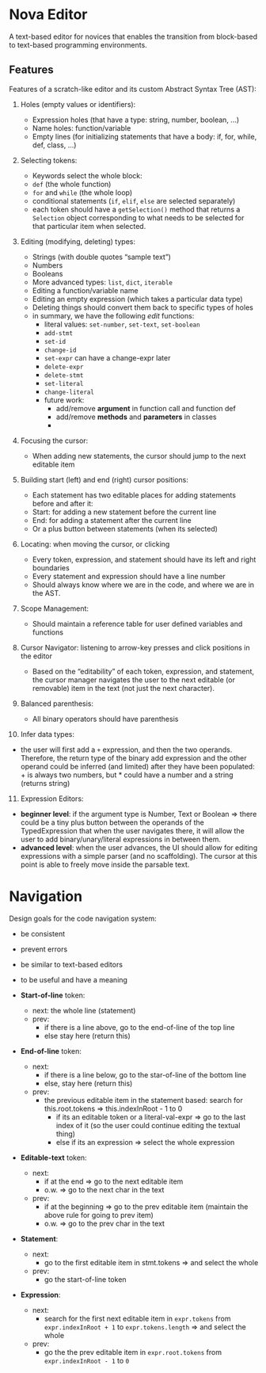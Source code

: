 # Nova Editor
A text-based editor for novices that enables the transition from block-based to text-based programming environments.

## Features
Features of a scratch-like editor and its custom Abstract Syntax Tree (AST):
1. Holes (empty values or identifiers):
   - Expression holes (that have a type: string, number, boolean, ...)
   - Name holes: function/variable 
   - Empty lines (for initializing statements that have a body: if, for, while, def, class, …)

2. Selecting tokens:
   - Keywords select the whole block:
   - `def` (the whole function)
   - `for` and `while` (the whole loop)
   - conditional statements (`if`, `elif`, `else` are selected separately)
   - each token should have a `getSelection()` method that returns a `Selection` object corresponding to what needs to be selected for that particular item when selected.

3. Editing (modifying, deleting) types:	
   - Strings (with double quotes “sample text”)
   - Numbers
   - Booleans
   - More advanced types: `list`, `dict`, `iterable`
   - Editing a function/variable name
   - Editing an empty expression (which takes a particular data type)
   - Deleting things should convert them back to specific types of holes
   - in summary, we have the following *edit* functions:
     - literal values: `set-number`, `set-text`, `set-boolean`
     - `add-stmt`
     - `set-id`
     - `change-id`
     - `set-expr` can have a change-expr later
     - `delete-expr`
     - `delete-stmt`
     - `set-literal`
     - `change-literal`
     - future work:
       - add/remove **argument** in function call and function def
       - add/remove **methods** and **parameters** in classes
       - 

4. Focusing the cursor:
   - When adding new statements, the cursor should jump to the next editable item

5. Building start (left) and end (right) cursor positions: 
   - Each statement has two editable places for adding statements before and after it: 
   - Start: for adding a new statement before the current line
   - End: for adding a statement after the current line
   - Or a plus button between statements (when its selected)

6. Locating: when moving the cursor, or clicking
   - Every token, expression, and statement should have its left and right boundaries
   - Every statement and expression should have a line number
   - Should always know where we are in the code, and where we are in the AST.

7. Scope Management: 
   - Should maintain a reference table for user defined variables and functions

8. Cursor Navigator: listening to arrow-key presses and click positions in the editor
   - Based on the “editability” of each token, expression, and statement, the cursor manager navigates the user to the next editable (or removable) item in the text (not just the next character).

9. Balanced parenthesis:
   - All binary operators should have parenthesis

10. Infer data types:
   - the user will first add a `+` expression, and then the two operands. Therefore, the return type of the binary add expression and the other operand could be inferred (and limited) after they have been populated: + is always two numbers, but * could have a number and a string (returns string)

11. Expression Editors:
   - **beginner level**: if the argument type is Number, Text or Boolean => there could be a tiny plus button between the operands of the TypedExpression that when the user navigates there, it will allow the user to add binary/unary/literal expressions in between them.
   - **advanced level**: when the user advances, the UI should allow for editing expressions with a simple parser (and no scaffolding). The cursor at this point is able to freely move inside the parsable text.


# Navigation
Design goals for the code navigation system:
- be consistent
- prevent errors
- be similar to text-based editors
- to be useful and have a meaning

- **Start-of-line** token:
  - next: the whole line (statement)
  - prev: 
    - if there is a line above, go to the end-of-line of the top line
    - else stay here (return this)

- **End-of-line** token:
  - next: 
    - if there is a line below, go to the star-of-line of the bottom line
    - else, stay here (return this)
  - prev:
    - the previous editable item in the statement based: search for this.root.tokens => this.indexInRoot - 1 to 0
      - if its an editable token or a literal-val-expr => go to the last index of it (so the user could continue editing the textual thing)
      - else if its an expression => select the whole expression

- **Editable-text** token:
  - next: 
    - if at the end => go to the next editable item
    - o.w. => go to the next char in the text
  - prev:
    - if at the beginning => go to the prev editable item (maintain the above rule for going to prev item)
    - o.w. => go to the prev char in the text

- **Statement**:
  - next: 
    - go to the first editable item in stmt.tokens => and select the whole
  - prev:
    - go the start-of-line token

- **Expression**:
  - next: 
    - search for the first next editable item in `expr.tokens` from `expr.indexInRoot + 1` to `expr.tokens.length` => and select the whole
  - prev:
    - go the the prev editable item in `expr.root.tokens` from `expr.indexInRoot - 1` to `0`
